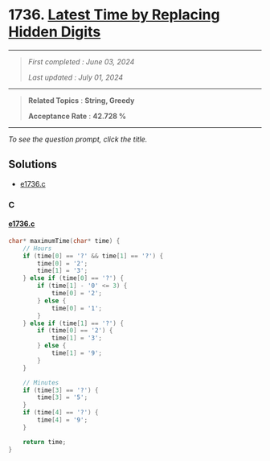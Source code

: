 # 1736. [Latest Time by Replacing Hidden Digits](<https://leetcode.com/problems/latest-time-by-replacing-hidden-digits>)

------

> *First completed : June 03, 2024*
>
> *Last updated : July 01, 2024*


------

> **Related Topics** : **String, Greedy**
>
> **Acceptance Rate** : **42.728 %**


------

*To see the question prompt, click the title.*

## Solutions

- [e1736.c](<../my-submissions/e1736.c>)
### C
#### [e1736.c](<../my-submissions/e1736.c>)
```C
char* maximumTime(char* time) {
    // Hours
    if (time[0] == '?' && time[1] == '?') {
        time[0] = '2';
        time[1] = '3';
    } else if (time[0] == '?') {
        if (time[1] - '0' <= 3) {
            time[0] = '2';
        } else {
            time[0] = '1';
        }
    } else if (time[1] == '?') {
        if (time[0] == '2') {
            time[1] = '3';
        } else {
            time[1] = '9';
        }
    }

    // Minutes
    if (time[3] == '?') {
        time[3] = '5';
    }
    if (time[4] == '?') {
        time[4] = '9';
    }

    return time;
}
```

